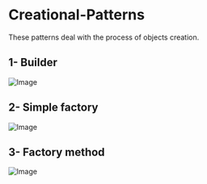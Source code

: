 # Creational-Patterns
These patterns deal with the process of objects creation.

## 1- Builder
![Image](https://github.com/user-attachments/assets/a7b94044-6761-4d34-bc72-d38efe0feb51)
## 2- Simple factory
![Image](https://github.com/user-attachments/assets/462c8604-21de-4534-b6f6-afb81233e616)
## 3- Factory method
![Image](https://github.com/user-attachments/assets/12c44ea7-a4b2-46c6-a88c-15f876ea32dc)